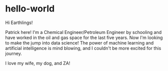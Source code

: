 # hello-world

Hi Earthlings!

Patrick here! I'm a Chemical Engineer/Petroleum Engineer by schooling and have worked in the oil and gas space for the last five years. Now I'm looking to make the jump into data science! The power of machine learning and artificial intelligence is mind blowing, and I couldn't be more excited for this journey.

I love my wife, my dog, and ZA!
